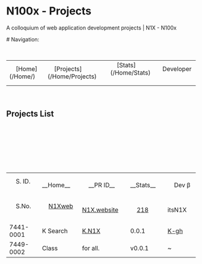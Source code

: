 # N100x - Projects
A colloquium of web application development projects | N1X - N100x

# Navigation:
 <table>
 <tr>
     <td>
     [Home](/Home/)
     </td>
     <td>
     [Projects](/Home/Projects)
     </td>     
     <td>
     [Stats](/Home/Stats)
     </td> 
     <td>
     Developer
     </td>
</tr> 
</table> 

## Projects List
 <table>
  <tr>
     <td>
     S. ID.
     </td>
     <td>
     __Home__
     </td>
     <td>
     __PR ID__
     </td>     
     <td>
     __Stats__
     </td> 
     <td>
     Dev β
     </td> 
     </tr>
     
     <tr>
     <td>
     S.No.
     </td>
     <td>
     [N1Xweb](/Home/)
     </td>
     <td>
     [N1X.website](/Home/Projects)
     </td>     
     <td>
     [218](/Home/Stats)
     </td> 
     <td>
     itsN1X
     </td></tr> 
     <tr>
     <td> 7441-0001 </td> 
     <td>K Search</td> 
     <td>[K.N1X](http://K.N1X.website/HOME/)</td> 
     <td>0.0.1</td>  
     <td>[K-gh](./Home/)</td> 
</tr>
     
<tr>
     <td>7449-0002</td> 
     <td>Class</td> 
     <td>for all.</td> 
     <td>v0.0.1</td>
     <td> ~ </td> 
</tr>
     
     

</table> 
